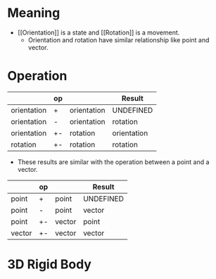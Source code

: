 # Meaning

- [[Orientation]] is a state and [[Rotation]] is a movement.
	- Orientation and rotation have similar relationship like point and vector.
# Operation

| |op| |Result|
|---|---|---|---|
|orientation|+|orientation|UNDEFINED|
|orientation|-|orientation|rotation|
|orientation|+-|rotation|orientation|
|rotation|+-|rotation|rotation|

- These results are similar with the operation between a point and a vector.

| |op| |Result|
|---|---|---|---|
|point|+|point|UNDEFINED|
|point|-|point|vector|
|point|+-|vector|point|
|vector|+-|vector|vector|

# 3D Rigid Body
